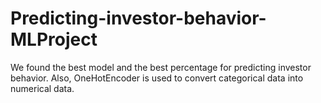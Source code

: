 # Predicting-investor-behavior-MLProject
 We found the best model and the best percentage for predicting investor behavior. Also, OneHotEncoder is used to convert categorical data into numerical data.
